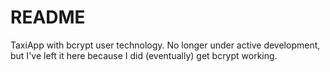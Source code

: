 # README

TaxiApp with bcrypt user technology.
No longer under active development, but I've left it here because I did (eventually) get bcrypt working.

